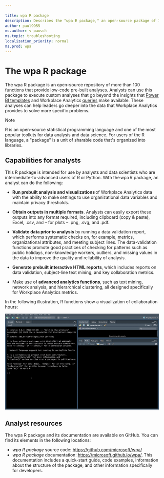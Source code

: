 ```yaml
---

title: wpa R package
description: Describes the "wpa R package," an open-source package of 100+ functions in the R data-analysis language for use with Workplace Analytics 
author: paul9955
ms.author: v-pausch
ms.topic: troubleshooting
localization_priority: normal 
ms.prod: wpa
---
```


# The wpa R package 

The wpa R package is an open-source repository of more than 100 functions that provide low-code pre-built analyses. Analysts can use this package to execute custom analyses that go beyond the insights that [Power BI templates](power-bi-intro.md) and Workplace Analytics [queries](query-basics.md) make available. These analyses can help leaders go deeper into the data that Workplace Analytics provides to solve more specific problems. 

> [!Note] 
> R is an open-source statistical programming language and one of the most popular toolkits for data analysis and data science. For users of the R language, a "package" is a unit of sharable code that's organized into libraries.  

## Capabilities for analysts

This R package is intended for use by analysts and data scientists who are intermediate-to-advanced users of R or Python. With the wpa R package, an analyst can do the following: 

* **Run prebuilt analysis and visualizations** of Workplace Analytics data with the ability to make settings to use organizational data variables and maintain privacy thresholds. 

* **Obtain outputs in multiple formats.** Analysts can easily export these outputs into any format required, including clipboard (copy & paste), Excel, .csv, and – for plots – .png, .svg, and .pdf. 
 
* **Validate data prior to analysis** by running a data validation report, which performs systematic checks on, for example, metrics, organizational attributes, and meeting subject lines. The data-validation functions promote good practices of checking for patterns such as public holidays, non-knowledge workers, outliers, and missing values in the data to improve the quality and reliability of analysis.   

* **Generate prebuilt interactive HTML reports**, which includes reports on data validation, subject-line text mining, and key collaboration metrics. 

* Make use of **advanced analytics functions**, such as text mining, network analysis, and hierarchical clustering, all designed specifically for Workplace Analytics metrics.  

In the following illustration, R functions show a visualization of collaboration hours:

![wpa R package visualization](../images/wpa/tutorials/wpa-r-package-visual.gif)

## Analyst resources

The wpa R package and its documentation are available on GitHub. You can find its elements in the following locations: 

* _wpa R package_ source code: https://github.com/microsoft/wpa/
* _wpa R package_ documentation: https://microsoft.github.io/wpa/.  This documentation includes a quick-start guide, code examples, information about the structure of the package, and other information specifically for developers.   
